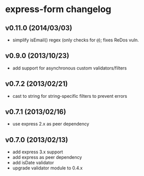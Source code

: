 # express-form changelog

## v0.11.0 (2014/03/03)
* simplify isEmail() regex (only checks for `@`); fixes ReDos vuln.

## v0.9.0 (2013/10/23)
* add support for asynchronous custom validators/filters

## v0.7.2 (2013/02/21)
* cast to string for string-specific filters to prevent errors

## v0.7.1 (2013/02/16)
* use express 2.x as peer dependency

## v0.7.0 (2013/02/13)
* add express 3.x support
* add express as peer dependency
* add isDate validator
* upgrade validator module to 0.4.x
